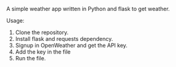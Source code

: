A simple weather app written in Python and flask to get weather. 

Usage:
1. Clone the repository.
2. Install flask and requests dependency.
3. Signup in OpenWeather and get the API key.
4. Add the key in the file
5. Run the file.
